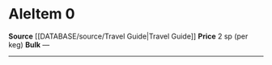 ﻿---
id: '1770'
item_category: Trade Goods
level: '0'
name: Ale
price: 2 sp (per keg)
rarity: Common
source: '[[DATABASE/source/Travel Guide|Travel Guide]]'
type: Item

---
# Ale<span class="item-type">Item 0</span>

**Source** [[DATABASE/source/Travel Guide|Travel Guide]]
**Price** 2 sp (per keg)
**Bulk** —

---